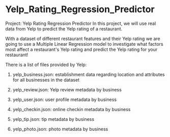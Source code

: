 # Yelp_Rating_Regression_Predictor

Project: Yelp Rating Regression Predictor
In this project, we will use real data from Yelp to predict the Yelp rating of a restaurant.

With a dataset of different restaurant features and their Yelp rating we are going to use a Multiple Linear Regression model to investigate what factors most affect a restaurant's Yelp rating and predict the Yelp rating for your restaurant!

There is a list of files provided by Yelp: 

 1. yelp_business.json: establishment data regarding location and attributes for all businesses in the dataset

2. yelp_review.json: Yelp review metadata by business

3. yelp_user.json: user profile metadata by business

4. yelp_checkin.json: online checkin metadata by business

5. yelp_tip.json: tip metadata by business
6. yelp_photo.json: photo metadata by business

